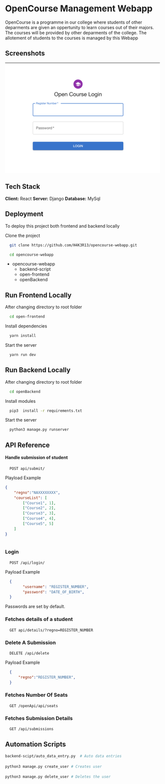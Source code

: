 # OpenCourse Management Webapp

OpenCourse is a programme in our college where students of other deparments are given an oppertunity to learn courses out of their majors. The courses will be provided by other deparments of the college. The allotement of students to the courses is managed by this Webapp

## Screenshots

![Login Page](./src/s1.png)

<!-- ![App Screenshot](./doc/s2.png)
![App Screenshot](./doc/s3.png) -->

## Tech Stack

**Client:** React 
**Server:** Django 
**Database:** MySql

## Deployment

To deploy this project both frontend and backend locally

Clone the project

```bash
  git clone https://github.com/H4K3R13/opencourse-webapp.git
```

```bash
  cd opencourse-webapp
```

- opencourse-webapp
  - backend-script
  - open-frontend
  - openBackend

## Run Frontend Locally

After changing directory to root folder

```bash
  cd open-frontend
```

Install dependencies

```bash
  yarn install
```

Start the server

```bash
  yarn run dev
```

## Run Backend Locally

After changing directory to root folder

```bash
  cd openBackend
```

Install modules

```bash
  pip3  install -r requirements.txt 
```

Start the server

```bash
  python3 manage.py runserver
```

## API Reference

#### Handle submission of student

```http
  POST api/submit/
```

Playload Example

```json
{   
    "regno":"NAXXXXXXXX",
    "courseList": [
        ["Course1", 1],
        ["Course2", 2],
        ["Course3", 3],
        ["Course4", 4],
        ["Course5", 5]
    ]
}
  
```

### Login

```http
  POST /api/login/
```

Payload Example

```json
  {
        "username": "REGISTER_NUMBER",
        "password": "DATE_OF_BIRTH",  
  }
```

Passwords are set by default.

### Fetches details of a student

```http
  GET api/details/?regno=REGISTER_NUMBER
```

### Delete A Submission
```http
  DELETE /api/delete
```
Payload Example

```json
  {
      "regno":"REGISTER_NUMBER",
  }
```

### Fetches Number Of Seats
```http
  GET /openApi/api/seats
```

### Fetches Submission Details
```http
  GET /api/submissions
```

## Automation Scripts

```bash
backend-scipt/auto_data_entry.py  # Auto data entries

python3 manage.py create_user # Creates user

python3 manage.py delete_user # Deletes the user
```

<!-- ## To Do

Security issue in login page

Hi
Form Ui
  displaying the opencourses in a priority list where the numbers(priority on LHS) & course name in RHS 👍🏼
  once selected course should not be displayed in the dropdown 👍🏼

Submission of data
    submission to table in row wise 👍🏼

Sorting of data
    create a button in admin panel which will sort the data from OpenCourseChoice Table and downloads a CSV file. 👍🏼
      an upgradation to this saperate csv files download are per the requirement (using .zip)
Fixing admin panel
	Taking admin actions to react rather than django logins -->
